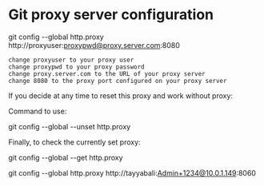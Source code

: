 
# Git proxy server configuration 

git config --global http.proxy http://proxyuser:proxypwd@proxy.server.com:8080

    change proxyuser to your proxy user
    change proxypwd to your proxy password
    change proxy.server.com to the URL of your proxy server
    change 8080 to the proxy port configured on your proxy server

If you decide at any time to reset this proxy and work without proxy:

Command to use:

git config --global --unset http.proxy

Finally, to check the currently set proxy:

git config --global --get http.proxy

git config --global http.proxy http://tayyabali:Admin+1234@10.0.1.149:8060

